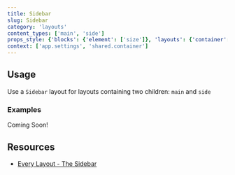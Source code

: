 ```yaml
---
title: Sidebar
slug: Sidebar
category: 'layouts'
content_types: ['main', 'side']
props_style: {'blocks': {'element': ['size']}, 'layouts': {'container': ['container', 'size']}}
context: ['app.settings', 'shared.container']
---
```


## Usage

Use a `Sidebar` layout for layouts containing two children: `main` and `side`

### Examples

<p class="feedback bare emoji:default">Coming Soon!</p>

## Resources

- [Every Layout - The Sidebar](https://every-layout.dev/layouts/sidebar/)
